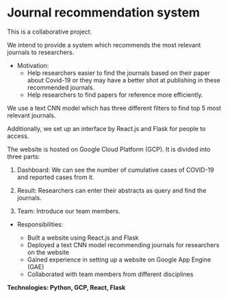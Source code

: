 # Journal recommendation system

This is a collaborative project.

We intend to provide a system which recommends the most relevant journals to researchers.

* Motivation:
  * Help researchers easier to find the journals based on their paper about Covid-19 or they may have a better shot at publishing in these recommended journals. 
  * Help researchers to find papers for reference more efficiently.

We use a text CNN model which has three different filters to find top 5 most relevant journals.

Additionally, we set up an interface by React.js and Flask for people to access. 

The website is hosted on Google Cloud Platform (GCP).
It is divided into three parts:
1. Dashboard: We can see the number of cumulative cases of COVID-19 and reported cases from it.


2. Result: Researchers can enter their abstracts as query and find the journals.


3. Team: Introduce our team members.



* Responsibilities:

  * Built a website using React.js and Flask
  * Deployed a text CNN model recommending journals for researchers on the website
  * Gained experience in setting up a website on Google App Engine (GAE)
  * Collaborated with team members from different disciplines

**Technologies: Python, GCP, React, Flask**

